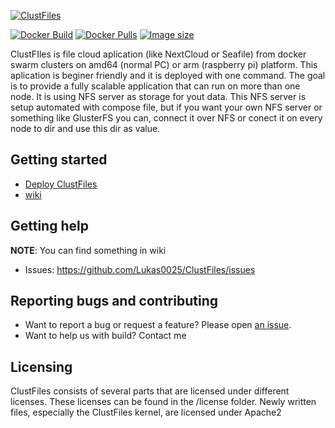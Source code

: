 [![ClustFiles](https://i.ibb.co/7SwbXbf/147984394-147985426.png)](https://hub.docker.com/r/lukasplevac/clustfiles)

[![Docker Build](https://img.shields.io/docker/cloud/automated/lukasplevac/clustfiles)](https://hub.docker.com/r/lukasplevac/clustfiles)
[![Docker Pulls](https://img.shields.io/docker/pulls/lukasplevac/clustfiles)](https://hub.docker.com/r/lukasplevac/clustfiles "Pulls")
[![Image size](https://images.microbadger.com/badges/image/lukasplevac/clustfiles:aarch64-latest.svg)](https://microbadger.com/images/lukasplevac/clustfiles:aarch64-latest "Image size")

ClustFIles is file cloud aplication (like NextCloud or Seafile) from docker swarm clusters on amd64 (normal PC) or arm (raspberry pi) platform. This aplication is beginer friendly and it is deployed with one command.
The goal is to provide a fully scalable application that can run on more than one node. It is using NFS server as storage for yout data. This NFS server is setup automated with compose file, but if you want your own NFS server or something like GlusterFS you can, connect it over NFS or conect it on every node to dir and use this dir as value.

## Getting started

* [Deploy ClustFiles]()
* [wiki](https://github.com/Lukas0025/ClustFiles/wiki)

## Getting help

**NOTE**: You can find something in wiki

* Issues: https://github.com/Lukas0025/ClustFiles/issues

## Reporting bugs and contributing

* Want to report a bug or request a feature? Please open [an issue](https://github.com/Lukas0025/ClustFiles/issues/new).
* Want to help us with build? Contact me

## Licensing

ClustFiles consists of several parts that are licensed under different licenses. These licenses can be found in the /license folder. Newly written files, especially the ClustFiles kernel, are licensed under Apache2
